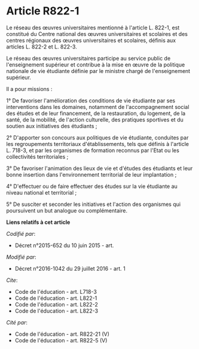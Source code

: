 # Article R822-1

Le réseau des œuvres universitaires mentionné à l'article L. 822-1, est constitué du Centre national des œuvres
universitaires et scolaires et des centres régionaux des œuvres universitaires et scolaires, définis aux articles L. 822-2 et
L. 822-3. 

Le réseau des œuvres universitaires participe au service public de l'enseignement supérieur et contribue à la mise en œuvre
de la politique nationale de vie étudiante définie par le ministre chargé de l'enseignement supérieur. 

Il a pour missions : 

1° De favoriser l'amélioration des conditions de vie étudiante par ses interventions dans les domaines, notamment de
l'accompagnement social des études et de leur financement, de la restauration, du logement, de la santé, de la mobilité, de
l'action culturelle, des pratiques sportives et du soutien aux initiatives des étudiants ; 

2° D'apporter son concours aux politiques de vie étudiante, conduites par les regroupements territoriaux d'établissements,
tels que définis à l'article L. 718-3, et par les organismes de formation reconnus par l'Etat ou les collectivités
territoriales ; 

3° De favoriser l'animation des lieux de vie et d'études des étudiants et leur bonne insertion dans l'environnement
territorial de leur implantation ; 

4° D'effectuer ou de faire effectuer des études sur la vie étudiante au niveau national et territorial ; 

5° De susciter et seconder les initiatives et l'action des organismes qui poursuivent un but analogue ou complémentaire.

**Liens relatifs à cet article**

_Codifié par_:

  - Décret n°2015-652 du 10 juin 2015 - art.

_Modifié par_:

  - Décret n°2016-1042 du 29 juillet 2016 - art. 1

_Cite_:

  - Code de l'éducation - art. L718-3
  - Code de l'éducation - art. L822-1
  - Code de l'éducation - art. L822-2
  - Code de l'éducation - art. L822-3

_Cité par_:

  - Code de l'éducation - art. R822-21 (V)
  - Code de l'éducation - art. R822-5 (V)
